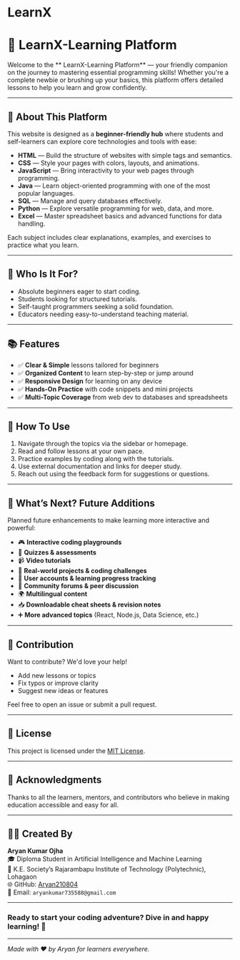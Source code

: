 # LearnX
# 🚀 LearnX-Learning Platform

Welcome to the ** LearnX-Learning Platform** — your friendly companion on the journey to mastering essential programming skills! Whether you're a complete newbie or brushing up your basics, this platform offers detailed lessons to help you learn and grow confidently.

---

## 🌟 About This Platform

This website is designed as a **beginner-friendly hub** where students and self-learners can explore core technologies and tools with ease:

- **HTML** — Build the structure of websites with simple tags and semantics.
- **CSS** — Style your pages with colors, layouts, and animations.
- **JavaScript** — Bring interactivity to your web pages through programming.
- **Java** — Learn object-oriented programming with one of the most popular languages.
- **SQL** — Manage and query databases effectively.
- **Python** — Explore versatile programming for web, data, and more.
- **Excel** — Master spreadsheet basics and advanced functions for data handling.

Each subject includes clear explanations, examples, and exercises to practice what you learn.

---

## 🎯 Who Is It For?

- Absolute beginners eager to start coding.
- Students looking for structured tutorials.
- Self-taught programmers seeking a solid foundation.
- Educators needing easy-to-understand teaching material.

---

## 📚 Features

- ✅ **Clear & Simple** lessons tailored for beginners  
- ✅ **Organized Content** to learn step-by-step or jump around  
- ✅ **Responsive Design** for learning on any device  
- ✅ **Hands-On Practice** with code snippets and mini projects  
- ✅ **Multi-Topic Coverage** from web dev to databases and spreadsheets  

---

## 🔧 How To Use

1. Navigate through the topics via the sidebar or homepage.
2. Read and follow lessons at your own pace.
3. Practice examples by coding along with the tutorials.
4. Use external documentation and links for deeper study.
5. Reach out using the feedback form for suggestions or questions.

---

## 🌈 What’s Next? Future Additions

Planned future enhancements to make learning more interactive and powerful:

- 🎮 **Interactive coding playgrounds**
- 📝 **Quizzes & assessments**
- 📹 **Video tutorials**
- 🚀 **Real-world projects & coding challenges**
- 👤 **User accounts & learning progress tracking**
- 💬 **Community forums & peer discussion**
- 🌍 **Multilingual content**
- 📥 **Downloadable cheat sheets & revision notes**
- ➕ **More advanced topics** (React, Node.js, Data Science, etc.)

---

## 🤝 Contribution

Want to contribute? We'd love your help!

- Add new lessons or topics
- Fix typos or improve clarity
- Suggest new ideas or features

Feel free to open an issue or submit a pull request.

---

## 📜 License

This project is licensed under the [MIT License](LICENSE).

---

## 🙏 Acknowledgments

Thanks to all the learners, mentors, and contributors who believe in making education accessible and easy for all.

---

## 👨‍💻 Created By

**Aryan Kumar Ojha**  
🎓 Diploma Student in Artificial Intelligence and Machine Learning  
🏫 K.E. Society’s Rajarambapu Institute of Technology (Polytechnic), Lohagaon  
🌐 GitHub: [Aryan210804](https://github.com/Aryan210804)  
📧 Email: `aryankumar735588@gmail.com`

---

### Ready to start your coding adventure? Dive in and happy learning! 🎉

---

*Made with ❤️ by Aryan for learners everywhere.*
